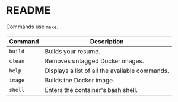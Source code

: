 # README

Commands use `make`.

| Command | Description                                    |
| ------- | ---------------------------------------------- |
| `build` | Builds your resume.                            |
| `clean` | Removes untagged Docker images.                |
| `help`  | Displays a list of all the available commands. |
| `image` | Builds the Docker image.                       |
| `shell` | Enters the container's bash shell.             |
